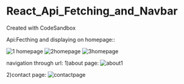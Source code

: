 # React_Api_Fetching_and_Navbar
Created with CodeSandbox



Api:Fecthing and displaying on homepage::

![1 homepage](https://user-images.githubusercontent.com/66995837/128298939-96eb03f2-84ad-4544-859b-9702d90b7600.png)
![2homepage](https://user-images.githubusercontent.com/66995837/128298944-558c5698-467d-4404-a447-56dba759c889.png)
![3homepage](https://user-images.githubusercontent.com/66995837/128298947-653e7471-0db7-4453-bf79-63ef37452ccd.png)


navigation through url:
1)about page:
![about1](https://user-images.githubusercontent.com/66995837/128298987-c11163ff-917a-427c-989b-8b1065d91fa6.png)

2)contact page:
![contactpage](https://user-images.githubusercontent.com/66995837/128299011-ed1cceb3-1bdc-460b-a6ef-9c34bcae5996.png)


